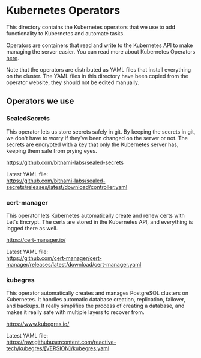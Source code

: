 # Kubernetes Operators

This directory contains the Kubernetes operators that we use to add functionality to Kubernetes and automate tasks.

Operators are containers that read and write to the Kubernetes API to make managing the server easier.
You can read more about Kubernetes Operators [here](https://kubernetes.io/docs/concepts/extend-kubernetes/operator/).

Note that the operators are distributed as YAML files that install everything on the cluster. 
The YAML files in this directory have been copied from the operator website, they should not be edited manually.

## Operators we use

### SealedSecrets
This operator lets us store secrets safely in git. 
By keeping the secrets in git, we don't have to worry if they've been changed on the server or not.
The secrets are encrypted with a key that only the Kubernetes server has, keeping them safe from prying eyes.

https://github.com/bitnami-labs/sealed-secrets

Latest YAML file:  
https://github.com/bitnami-labs/sealed-secrets/releases/latest/download/controller.yaml

### cert-manager
This operator lets Kubernetes automatically create and renew certs with Let's Encrypt. 
The certs are stored in the Kubernetes API, and everything is logged there as well. 

https://cert-manager.io/

Latest YAML file:  
https://github.com/cert-manager/cert-manager/releases/latest/download/cert-manager.yaml

### kubegres
This operator automatically creates and manages PostgreSQL clusters on Kubernetes.
It handles automatic database creation, replication, failover, and backups.
It really simplifies the process of creating a database, and makes it really safe with multiple layers to recover from.

https://www.kubegres.io/

Latest YAML file:  
https://raw.githubusercontent.com/reactive-tech/kubegres/[VERSION]/kubegres.yaml
